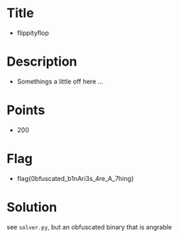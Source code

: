 # Title 
- flippityflop

# Description 
- Somethings a little off here ... 

# Points 
- 200

# Flag 
- flag{0bfuscated_b1nAri3s_4re_A_7hing}

# Solution 
see `solver.py`, but an obfuscated binary that is angrable

